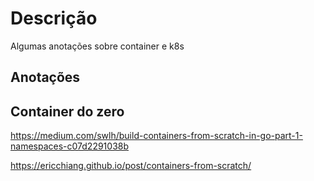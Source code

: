 # Descrição

Algumas anotações sobre container e k8s

## Anotações

## Container do zero

https://medium.com/swlh/build-containers-from-scratch-in-go-part-1-namespaces-c07d2291038b

https://ericchiang.github.io/post/containers-from-scratch/

